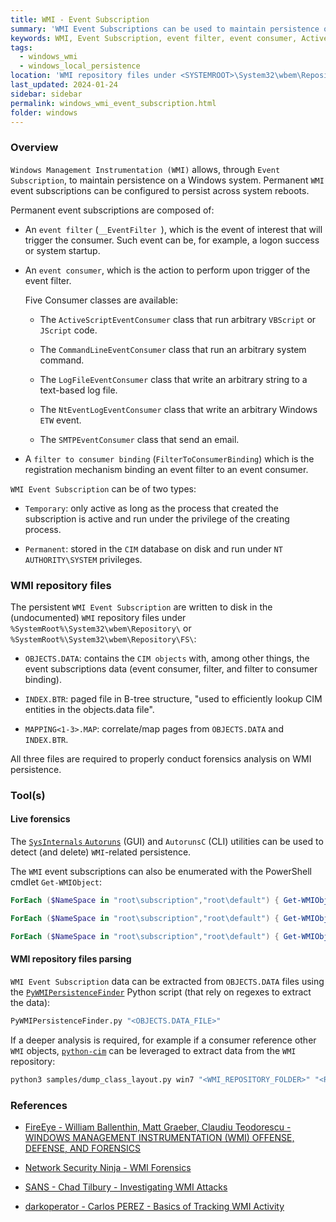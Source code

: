 ```yaml
---
title: WMI - Event Subscription
summary: 'WMI Event Subscriptions can be used to maintain persistence on a Windows system, with permanent event subscriptions persisting across system reboots.\n\nPermanent event subscriptions are composed of: an "event filter" (event that will trigger the consumer), an "event consumer" (that will perform an action, such as executing a command), and a "filter to consumer binding".\n\nEvent subscriptions are written to disk in the "OBJECTS.DATA" file that notably contains the event filters and event consumers.'
keywords: WMI, Event Subscription, event filter, event consumer, ActiveScriptEventConsumer, CommandLineEventConsumer, LogFileEventConsumer, NtEventLogEventConsumer, SMTPEventConsumer, FilterToConsumerBinding, OBJECTS.DATA, CIM, INDEX.BTR, Autoruns, Get-WMIObject, subscription, PyWMIPersistenceFinder, python-cim
tags:
  - windows_wmi
  - windows_local_persistence
location: 'WMI repository files under <SYSTEMROOT>\System32\wbem\Repository\:\n- OBJECTS.DATA\n- INDEX.BTR\n- MAPPING<1-3>.MAP'
last_updated: 2024-01-24
sidebar: sidebar
permalink: windows_wmi_event_subscription.html
folder: windows
---
```


### Overview

`Windows Management Instrumentation (WMI)` allows, through
`Event Subscription`, to maintain persistence on a Windows system. Permanent
`WMI` event subscriptions can be configured to persist across system reboots.

Permanent event subscriptions are composed of:

  - An `event filter` (`__EventFilter `), which is the event of interest that
    will trigger the consumer. Such event can be, for example, a logon success
    or system startup.

  - An `event consumer`, which is the action to perform upon trigger of the
    event filter.

    Five Consumer classes are available:

      - The `ActiveScriptEventConsumer` class that run arbitrary `VBScript`
        or `JScript` code.

      - The `CommandLineEventConsumer` class that run an arbitrary system
        command.

      - The `LogFileEventConsumer` class that write an arbitrary string to a
        text-based log file.

      - The `NtEventLogEventConsumer` class that write an arbitrary Windows `ETW`
        event.

      - The `SMTPEventConsumer` class that send an email.

  - A `filter to consumer binding` (`FilterToConsumerBinding`) which is the
    registration mechanism binding an event filter to an event consumer.

`WMI Event Subscription` can be of two types:

  - `Temporary`: only active as long as the process that created the
    subscription is active and run under the privilege of the creating process.

  - `Permanent`: stored in the `CIM` database on disk and run under
    `NT AUTHORITY\SYSTEM` privileges.

### WMI repository files

The persistent `WMI Event Subscription` are written to disk in the
(undocumented) `WMI` repository files under
`%SystemRoot%\System32\wbem\Repository\` or
`%SystemRoot%\System32\wbem\Repository\FS\`:

  - `OBJECTS.DATA`: contains the `CIM objects` with, among other things, the
    event subscriptions data (event consumer, filter, and filter to consumer
    binding).

  - `INDEX.BTR`: paged file in B-tree structure, "used to efficiently lookup
    CIM entities in the objects.data file".

  - `MAPPING<1-3>.MAP`: correlate/map pages from `OBJECTS.DATA` and
    `INDEX.BTR`.

All three files are required to properly conduct forensics analysis on WMI
persistence.

### Tool(s)

#### Live forensics

The [`SysInternals` `Autoruns`](https://learn.microsoft.com/fr-fr/sysinternals/)
(GUI) and `AutorunsC` (CLI) utilities can be used to detect (and delete)
`WMI`-related persistence.

The `WMI` event subscriptions can also be enumerated with the PowerShell cmdlet
`Get-WMIObject`:

```powershell
ForEach ($NameSpace in "root\subscription","root\default") { Get-WMIObject -Namespace $Namespace -Query "SELECT * FROM __EventFilter" }

ForEach ($NameSpace in "root\subscription","root\default") { Get-WMIObject -Namespace $Namespace -Query "SELECT * FROM __EventConsumer" }

ForEach ($NameSpace in "root\subscription","root\default") { Get-WMIObject -Namespace $Namespace -Query "SELECT * FROM __FilterToConsumerBinding" }
```

#### WMI repository files parsing

`WMI Event Subscription` data can be extracted from `OBJECTS.DATA` files using
the [`PyWMIPersistenceFinder`](https://github.com/davidpany/WMI_Forensics)
Python script (that rely on regexes to extract the data):

```bash
PyWMIPersistenceFinder.py "<OBJECTS.DATA_FILE>"
```

If a deeper analysis is required, for example if a consumer reference other
`WMI` objects, [`python-cim`](https://github.com/mandiant/flare-wmi) can be
leveraged to extract data from the `WMI` repository:

```bash
python3 samples/dump_class_layout.py win7 "<WMI_REPOSITORY_FOLDER>" "<ROOT\cimv2 | WMI_NAMESPACE>" "<WMI_CLASS_NAME>"
```

### References

  - [FireEye - William Ballenthin, Matt Graeber, Claudiu Teodorescu - WINDOWS MANAGEMENT INSTRUMENTATION (WMI) OFFENSE, DEFENSE, AND FORENSICS](https://www.mandiant.com/sites/default/files/2021-09/wp-windows-management-instrumentation.pdf)

  - [Network Security Ninja - WMI Forensics](https://netsecninja.github.io/dfir-notes/wmi-forensics/)

  - [SANS - Chad Tilbury - Investigating WMI Attacks](https://www.youtube.com/watch?v=aBQ1vEjK6v4)

  - [darkoperator - Carlos PEREZ - Basics of Tracking WMI Activity](https://www.darkoperator.com/blog/2017/10/14/basics-of-tracking-wmi-activity)
